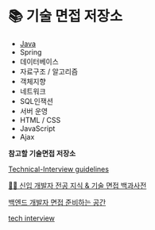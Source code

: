 # 📚 기술 면접 저장소
- [Java](https://github.com/copazima/interview/java)
- Spring
- 데이터베이스
- 자료구조 / 알고리즘
- 객체지향
- 네트워크
- SQL인잭션
- 서버 운영
- HTML / CSS
- JavaScript
- Ajax

**참고할 기술면접 저장소**

[Technical-Interview guidelines](https://github.com/JaeYeopHan/Interview_Question_for_Beginner)

[👶🏻 신입 개발자 전공 지식 & 기술 면접 백과사전](https://github.com/gyoogle/tech-interview-for-developer)

[백엔드 개발자 면접 준비하는 공간](https://github.com/Conatuseus/tech-interview-for-developer)

[tech interview](https://github.com/WeareSoft/tech-interview)